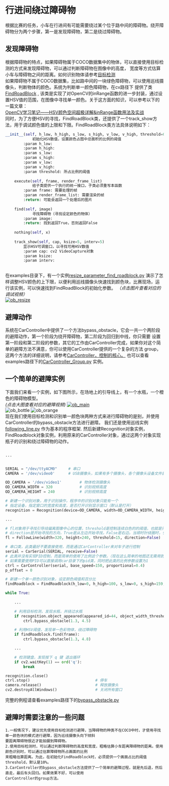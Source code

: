 # 行进间绕过障碍物
根据比赛的任务，小车在行进间有可能需要绕过某个位于路中间的障碍物。绕开障碍物分为两个步骤，第一是发现障碍物，第二是绕过障碍物。
## 发现障碍物
根据障碍物的特点，如果障碍物属于COCO数据集中的物体，可以直接使用目标检测的方式来发现障碍物，可以通过判断障碍物在图像中的高度，
宽度等方式估算小车与障碍物之间的距离。如何识别物体请参考[目标检测](https://github.com/lonerlin/SelfDrivingCVCar/blob/testing/Tutorial/object_detection.md)  
如果障碍物不属于COCO数据集，比如路中间的一块绿色障碍物，可以使用巡线摄像头，判断物体的颜色。系统为判断单一颜色障碍物，在cv路径下
提供了类 [FindRoadBlock](https://github.com/lonerlin/SelfDrivingCVCar/blob/testing/jetson/cv/find_roadblock.py) ,
该类是实现了对OpenCV的inRange函数的进一步封装，通过设置HSV值的范围，在图像中寻找单一颜色。关于这方面的知识，可以参考以下的一篇文章：   
[OpenCV学习笔记——HSV颜色空间超极详解&inRange函数用法及实战](https://blog.csdn.net/ColdWindHA/article/details/82080176?utm_medium=distribute.pc_relevant_t0.none-task-blog-BlogCommendFromMachineLearnPai2-1.channel_param&depth_1-utm_source=distribute.pc_relevant_t0.none-task-blog-BlogCommendFromMachineLearnPai2-1.channel_param)   
同时，为了方便HSV的寻找，FindRoadBlock类，还提供了一个track_show方法，用于调试颜色值的上限和下限。FindRoadBlock类方法具体说明如下：   

```python
__init__(self, h_low, h_high, s_low, s_high, v_low, v_high, threshold=0.1)
            初始化HSV数值，设置颜色占图中总面积的比例的阈值
        :param h_low:
        :param h_high:
        :param s_low:
        :param s_high:
        :param v_low:
        :param v_high:
        :param threshold: 所占比例的阈值
    
    execute(self, frame, render_frame_list)
            给子类提供一个执行的统一接口，子类必须重写本函数
        :param frame: 需要处理的帧
        :param render_frame_list: 需要渲染的帧
        :return: 可能会返回一个处理后的图片
    
    find(self, image)
            寻找障碍物（寻找设定颜色的物体）
        :param image:
        :return: 找到返回True，否则返回False
    
    nothing(self, x)
    
    track_show(self, cap, ksize=5, interv=5)
        显示HSV可调窗口，以寻找可用HSV数值
        :param cap: cv2 VideoCapture对象
        :param ksize:
        :param interv:
    

```
在examples目录下，有一个实例[resize_parameter_find_roadblock.py](https://github.com/lonerlin/SelfDrivingCVCar/blob/testing/jetson/examples/resize_parameter_find_roadblock.py)
演示了怎样调整HSV颜色的上下限，以便利用巡线摄像头快速找到颜色块，比赛现场，运行该实例，可以快速找到FindRoadBlock的初始化参数。 
*（点击图片查看对应的调试视频）*  
[![ob_resize](https://github.com/lonerlin/SelfDrivingCVCar/blob/testing/Tutorial/pic/ob_resize.png)](https://www.bilibili.com/video/BV14f4y197KU) 


## 避障动作
系统在CarController中提供了一个方法bypass_obstacle，它会一共一个两阶段的避障动作，第一个阶段为绕开障碍物，第二阶段为回归到中线，你只需要
设置第一阶段和第二阶段的参数，其它的工作由CarController完成，如果你对这个简单的避障方法不满意，你可以使用CarController提供的一个复杂的方法
group，这两个方法的详细说明，请参考[CarController，控制的核心。](https://github.com/lonerlin/SelfDrivingCVCar/blob/testing/Tutorial/car_controller.md)
也可以查看examples路径下的[CarController_Group.py](https://github.com/lonerlin/SelfDrivingCVCar/blob/testing/jetson/examples/CarController_Group.py) 实例。
## 一个简单的避障实例
下面我们来看一个实例，如下图所示，在场地上的引导线上，有一个水瓶，一个橙色的障碍物模型。    
*(点击大图查看对应的避障视频)*
[![ob_main](https://github.com/lonerlin/SelfDrivingCVCar/blob/testing/Tutorial/pic/ob_main.png)](https://www.bilibili.com/video/bv1Ft4y1Q72N)    
![ob_bottle](https://github.com/lonerlin/SelfDrivingCVCar/blob/testing/Tutorial/pic/ob_bottle.png)
![ob_orange](https://github.com/lonerlin/SelfDrivingCVCar/blob/testing/Tutorial/pic/ob_orange.jpg)  
现在我们使用目标检测和识别单一颜色块两种方式来进行障碍物的是别，并使用CarController的bypass_obstacle方法进行避障。
我们还是使用巡线实例 [following_line.py](https://github.com/lonerlin/SelfDrivingCVCar/blob/testing/jetson/examples/following_line.py) 作为基本的程序框架.
然后新建Recognition对象实例，FindRoadblock对象实例，利用原来的CarController对象，通过这两个对象实现瓶子的识别和绕过障碍物的动作。

```python

...


SERIAL = "/dev/ttyACM0"     # 串口
CAMERA = '/dev/video0'      # USB摄像头，如果有多个摄像头，各个摄像头设备文件就是video0，video1,video2等等

OD_CAMERA = '/dev/video1'        # 物体检测摄像头
OD_CAMERA_WIDTH = 320            # 识别视频高度
OD_CAMERA_HEIGHT = 240           # 识别视频高度

# 新建一个识别对象，用于识别操作，程序中的识别对象只能有一个
# 指定设备，指定窗口的宽度和高度，是否打开识别显示窗口（默认是打开）
recognition = Recognition(device=OD_CAMERA, width=OD_CAMERA_WIDTH, height=OD_CAMERA_HEIGHT, display_window=True)

...

# fl对象用于寻找引导线偏离图像中心的位置，threshold是控制连续白色的的阈值，也就是只有连续多少个白色像素点才认为已经找到引导线
# direction是开始寻找的方向，True是从左边开始寻找，False是右边。当顺时针绕圈时，引导线大概率出现在右边，所以可以选择False。
fl = FollowLine(width=320, height=240, threshold=15, direction=False)

# 串口类，此类最好不要直接使用，而是通过CarController来对车子进行控制
serial = CarSerial(SERIAL, receive=False)
# 此类并没有实现PID控制，而是简单的使用了比例这个参数。（现在这么简单的地图还无需用到PID）
# 如果需要使用PID可以直接调用car目录下的pid类，同时把此类的比例参数设置为1
ctrl = CarController(serial, base_speed=150, proportional=0.4)
p_offset = 0

# 新建一个单一颜色识别对象，设定颜色阈值和百分比
findRoadblock = FindRoadblock(h_low=0, h_high=100, s_low=0, s_high=159, v_low=80, v_high=255, threshold=0.2)

while True:
    
    ...

    # 利用目标检测，发现水瓶，并绕过水瓶
    if recognition.object_appeared(appeared_id=44, object_width_threshold=40):
        ctrl.bypass_obstacle(1.3, 4.5)

    # 利用HSV阈值，发现单一色彩物体，绕过障碍物
    if findRoadblock.find(frame):
        ctrl.bypass_obstacle(1.3, 4.8)

    ...

    # 检测键盘，发现按下 q 键 退出循环
    if cv2.waitKey(1) == ord('q'):
        break

recognition.close()
ctrl.stop()                             # 停车
camera.release()                        # 释放摄像头
cv2.destroyAllWindows()                 # 关闭所有窗口
```
完整的例程请查看examples路径下的[bypass_obstacle.py](https://github.com/lonerlin/SelfDrivingCVCar/blob/testing/jetson/examples/bypass_obstacle.py)

## 避障时需要注意的一些问题

    1.一般情况下，建议优先使用目标检测进行避障，当障碍物的种类不在COCO中时，才使用寻找单一颜色块的模式进行避障，因为巡线摄像头向下倾斜
    要距离障碍物很近才能拍摄到障碍物。
    2.使用目标检测时，可以通过判断障碍物的高度和宽度，粗略估算小车距离障碍物的距离。使用颜色识别时，可以通过估算障碍物所占画面的比例
    来粗略估算距离。为此，在初始化FindRoadblock时，必须提供一个画面占比的阈值threshold，默认是10%。
    3.CarController的bypass_obstacle方法提供了一个简单的避障过程，就是先后退，然后直走，最后车头回归。如果效果不好，可以使用
    CarController的group方法。   
 